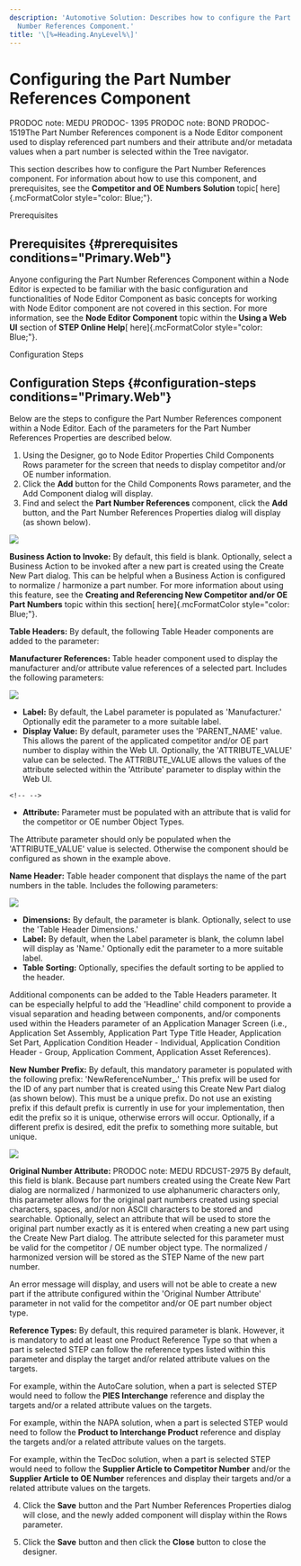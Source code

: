 ```yaml
---
description: 'Automotive Solution: Describes how to configure the Part
  Number References Component.'
title: '\[%=Heading.AnyLevel%\]'
---
```


Configuring the Part Number References Component
================================================

PRODOC note: MEDU PRODOC- 1395 PRODOC note: BOND PRODOC- 1519The Part
Number References component is a Node Editor component used to display
referenced part numbers and their attribute and/or metadata values when
a part number is selected within the Tree navigator.

This section describes how to configure the Part Number References
component. For information about how to use this component, and
prerequisites, see the **Competitor and OE Numbers Solution** topic[
here]{.mcFormatColor style="color: Blue;"}.

Prerequisites

Prerequisites {#prerequisites conditions="Primary.Web"}
-------------

Anyone configuring the Part Number References Component within a Node
Editor is expected to be familiar with the basic configuration and
functionalities of Node Editor Component as basic concepts for working
with Node Editor component are not covered in this section. For more
information, see the **Node Editor Component** topic within the **Using
a Web UI** section of **STEP Online Help**[ here]{.mcFormatColor
style="color: Blue;"}.

Configuration Steps

Configuration Steps {#configuration-steps conditions="Primary.Web"}
-------------------

Below are the steps to configure the Part Number References component
within a Node Editor. Each of the parameters for the Part Number
References Properties are described below.

1.  Using the Designer, go to Node Editor Properties Child Components
    Rows parameter for the screen that needs to display competitor
    and/or OE number information.
2.  Click the **Add** button for the Child Components Rows parameter,
    and the Add Component dialog will display.
3.  Find and select the **Part Number References** component, click the
    **Add** button, and the Part Number References Properties dialog
    will display (as shown below).

![](../../Resources/Images/BRs/RefNumProp.jpg)

**Business Action to Invoke:** By default, this field is blank.
Optionally, select a Business Action to be invoked after a new part is
created using the Create New Part dialog. This can be helpful when a
Business Action is configured to normalize / harmonize a part number.
For more information about using this feature, see the **Creating and
Referencing New Competitor and/or OE Part Numbers** topic within this
section[ here]{.mcFormatColor style="color: Blue;"}.

**Table Headers:** By default, the following Table Header components are
added to the parameter:

**Manufacturer References:** Table header component used to display the
manufacturer and/or attribute value references of a selected part.
Includes the following parameters:

![](../../Resources/Images/BRs/6.jpg)

-   **Label:** By default, the Label parameter is populated as
    \'Manufacturer.\' Optionally edit the parameter to a more suitable
    label.
-   **Display Value:** By default, parameter uses the \'PARENT\_NAME\'
    value. This allows the parent of the applicated competitor and/or OE
    part number to display within the Web UI. Optionally, the
    \'ATTRIBUTE\_VALUE\' value can be selected. The ATTRIBUTE\_VALUE
    allows the values of the attribute selected within the \'Attribute\'
    parameter to display within the Web UI.

```{=html}
<!-- -->
```
-   **Attribute:** Parameter must be populated with an attribute that is
    valid for the competitor or OE number Object Types.

The Attribute parameter should only be populated when the
\'ATTRIBUTE\_VALUE\' value is selected. Otherwise the component should
be configured as shown in the example above.

**Name Header:** Table header component that displays the name of the
part numbers in the table. Includes the following parameters:

![](../../Resources/Images/BRs/7.jpg)

-   **Dimensions:** By default, the parameter is blank. Optionally,
    select to use the \'Table Header Dimensions.\'
-   **Label:** By default, when the Label parameter is blank, the column
    label will display as \'Name.\' Optionally edit the parameter to a
    more suitable label.
-   **Table Sorting:** Optionally, specifies the default sorting to be
    applied to the header.

Additional components can be added to the Table Headers parameter. It
can be especially helpful to add the \'Headline\' child component to
provide a visual separation and heading between components, and/or
components used within the Headers parameter of an Application Manager
Screen (i.e., Application Set Assembly, Application Part Type Title
Header, Application Set Part, Application Condition Header - Individual,
Application Condition Header - Group, Application Comment, Application
Asset References).

**New Number Prefix:** By default, this mandatory parameter is populated
with the following prefix: \'NewReferenceNumber\_.\' This prefix will be
used for the ID of any part number that is created using this Create New
Part dialog (as shown below). This must be a unique prefix. Do not use
an existing prefix if this default prefix is currently in use for your
implementation, then edit the prefix so it is unique, otherwise errors
will occur. Optionally, if a different prefix is desired, edit the
prefix to something more suitable, but unique.

![](../../Resources/Images/BRs/11.jpg)

**Original Number Attribute:** PRODOC note: MEDU RDCUST-2975 By default,
this field is blank. Because part numbers created using the Create New
Part dialog are normalized / harmonized to use alphanumeric characters
only, this parameter allows for the original part numbers created using
special characters, spaces, and/or non ASCII characters to be stored and
searchable. Optionally, select an attribute that will be used to store
the original part number exactly as it is entered when creating a new
part using the Create New Part dialog. The attribute selected for this
parameter must be valid for the competitor / OE number object type. The
normalized / harmonized version will be stored as the STEP Name of the
new part number.

An error message will display, and users will not be able to create a
new part if the attribute configured within the \'Original Number
Attribute\' parameter in not valid for the competitor and/or OE part
number object type.

**Reference Types:** By default, this required parameter is blank.
However, it is mandatory to add at least one Product Reference Type so
that when a part is selected STEP can follow the reference types listed
within this parameter and display the target and/or related attribute
values on the targets.

For example, within the AutoCare solution, when a part is selected STEP
would need to follow the **PIES Interchange** reference and display the
targets and/or a related attribute values on the targets.

For example, within the NAPA solution, when a part is selected STEP
would need to follow the **Product to Interchange Product** reference
and display the targets and/or a related attribute values on the
targets.

For example, within the TecDoc solution, when a part is selected STEP
would need to follow the **Supplier Article to Competitor Number**
and/or the **Supplier Article to OE Number** references and display
their targets and/or a related attribute values on the targets.

4.  Click the **Save** button and the Part Number References Properties
    dialog will close, and the newly added component will display within
    the Rows parameter.

5.  Click the **Save** button and then click the **Close** button to
    close the designer.

